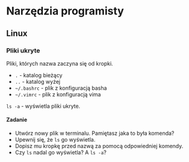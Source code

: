 # Narzędzia programisty

## Linux

### Pliki ukryte

Pliki, których nazwa zaczyna się od kropki.

* `.` - katalog bieżący
* `..` - katalog wyżej
* `~/.bashrc` - plik z konfiguracją basha
* `~/.vimrc` - plik z konfiguracją vima

`ls -a` - wyświetla pliki ukryte.

#### Zadanie

* Utwórz nowy plik w terminalu. Pamiętasz jaka to była komenda?
* Upewnij się, że `ls` go wyświetla.
* Dopisz mu kropkę przed nazwą za pomocą odpowiedniej komendy.
* Czy `ls` nadal go wyświetla? A `ls -a`?
